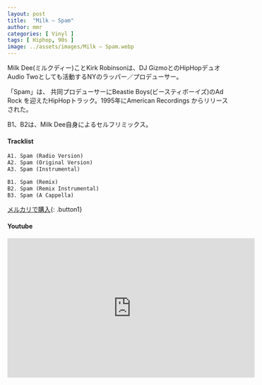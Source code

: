 ```yaml
---
layout: post
title:  "Milk – Spam"
author: mmr
categories: [ Vinyl ]
tags: [ Hiphop, 90s ]
image: ../assets/images/Milk – Spam.webp
---
```


Milk Dee(ミルクディー)ことKirk Robinsonは、DJ GizmoとのHipHopデュオAudio Twoとしても活動するNYのラッパー／プロデューサー。

「Spam」は、 共同プロデューサーにBeastie Boys(ビースティボーイズ)のAd Rock を迎えたHipHopトラック。1995年にAmerican Recordings からリリースされた。

B1、B2は、Milk Dee自身によるセルフリミックス。



#### Tracklist
```md
A1. Spam (Radio Version)
A2. Spam (Original Version)
A3. Spam (Instrumental)

B1. Spam (Remix)
B2. Spam (Remix Instrumental)
B3. Spam (A Cappella)
```

[メルカリで購入](https://jp.mercari.com/item/m74351194587?afid=6142608987){: .button1}

#### Youtube
<iframe width="560" height="315" src="https://www.youtube.com/embed/SuRkZOtSIvM?si=yTbMtQzXeFZMdKGo" title="YouTube video player" frameborder="0" allow="accelerometer; autoplay; clipboard-write; encrypted-media; gyroscope; picture-in-picture; web-share" referrerpolicy="strict-origin-when-cross-origin" allowfullscreen></iframe>